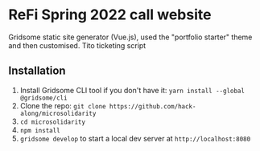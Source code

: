# ReFi Spring 2022 call website

Gridsome static site generator (Vue.js), used the "portfolio starter" theme and then customised. 
Tito ticketing script

## Installation

1. Install Gridsome CLI tool if you don't have it: `yarn install --global @gridsome/cli`
1. Clone the repo: `git clone https://github.com/hack-along/microsolidarity`
1. `cd microsolidarity`
1. `npm install`
1. `gridsome develop` to start a local dev server at `http://localhost:8080`
